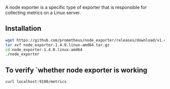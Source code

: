 A node exporter is a specific type of exporter that is responsible for collecting metrics on a Linux server.

## Installation

```bash
wget https://github.com/prometheus/node_exporter/releases/download/v1.4.0/node_exporter-1.4.0.linux-amd64.tar.gz
tar xvf node_exporter-1.4.0.linux-amd64.tar.gz
cd node_exporter-1.4.0.linux-amd64
./node_exporter
```

## To verify `whether node exporter is working

```bash
curl localhost:9100/metrics
```